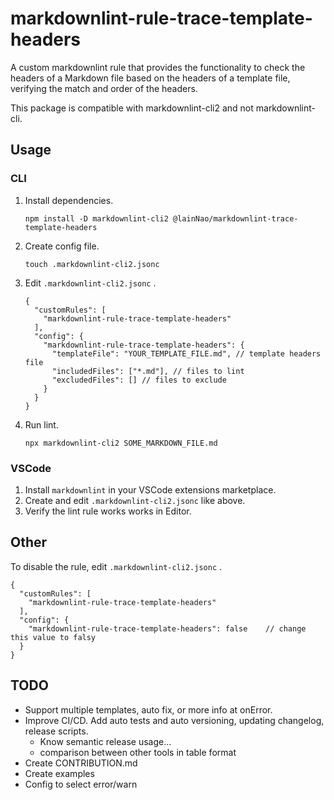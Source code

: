 # markdownlint-rule-trace-template-headers

A custom markdownlint rule that provides the functionality to check the headers of a Markdown file based on the headers of a template file, verifying the match and order of the headers.

This package is compatible with markdownlint-cli2 and not markdownlint-cli.

## Usage

### CLI

1. Install dependencies.

    ```shell
    npm install -D markdownlint-cli2 @lainNao/markdownlint-trace-template-headers
    ```

1. Create config file.

    ```shell
    touch .markdownlint-cli2.jsonc
    ```

1. Edit `.markdownlint-cli2.jsonc` .

    ```jsonc
    {
      "customRules": [
        "markdownlint-rule-trace-template-headers"
      ],
      "config": {
        "markdownlint-rule-trace-template-headers": {
          "templateFile": "YOUR_TEMPLATE_FILE.md", // template headers file
          "includedFiles": ["*.md"], // files to lint
          "excludedFiles": [] // files to exclude
        }
      }
    }
    ```

1. Run lint.

    ```shell
    npx markdownlint-cli2 SOME_MARKDOWN_FILE.md
    ```

### VSCode

1. Install `markdownlint` in your VSCode extensions marketplace.
1. Create and edit `.markdownlint-cli2.jsonc` like above.
1. Verify the lint rule works works in Editor.

## Other

To disable the rule, edit `.markdownlint-cli2.jsonc` .

```jsonc
{
  "customRules": [
    "markdownlint-rule-trace-template-headers"
  ],
  "config": {
    "markdownlint-rule-trace-template-headers": false    // change this value to falsy
  }
}
```

## TODO

- Support multiple templates, auto fix, or more info at onError.
- Improve CI/CD. Add auto tests and auto versioning, updating changelog, release scripts.
  - Know semantic release usage...
  - comparison between other tools in table format
- Create CONTRIBUTION.md
- Create examples
- Config to select error/warn
